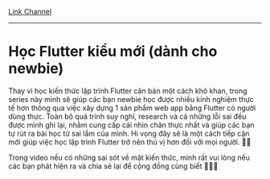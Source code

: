 [Link Channel](https://www.youtube.com/playlist?list=PLIVB6hSF-6ggNb5fNayjj9tgAConSxw9X)

---

# Học Flutter kiểu mới (dành cho newbie)

Thay vì học kiến thức lập trình Flutter căn bản một cách khô khan, trong series này mình sẽ giúp các bạn newbie học được nhiều kinh nghiệm thực tế hơn thông qua việc xây dựng 1 sản phẩm web app bằng Flutter có người dùng thực. Toàn bộ quá trình suy nghĩ, research và cả những lỗi sai đều được mình ghi lại, nhằm cung cấp cái nhìn chân thực nhất và giúp các bạn tự rút ra bài học từ sai lầm của mình. Hi vọng đây sẽ là một cách tiếp cận mới giúp việc học lập trình Flutter trở nên thú vị hơn đối với mọi người. 👏🤩

Trong video nếu có những sai sót về mặt kiến thức, mình rất vui lòng nếu các bạn phát hiện ra và chia sẻ lại để cộng đồng cùng biết 🙇‍♂️🙏
